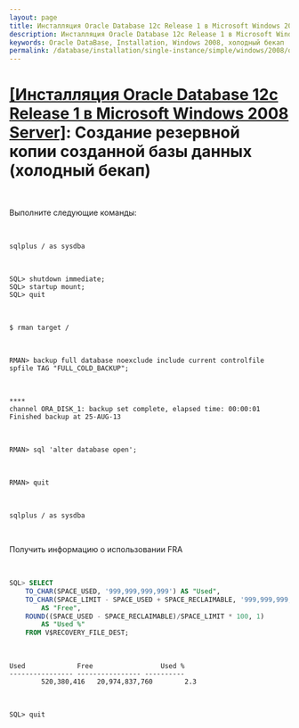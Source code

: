 ```yaml
---
layout: page
title: Инсталляция Oracle Database 12c Release 1 в Microsoft Windows 2008 Server - Создание резервной копии созданной базы данных (холодный бекап)
description: Инсталляция Oracle Database 12c Release 1 в Microsoft Windows 2008 Server - Создание резервной копии созданной базы данных (холодный бекап)
keywords: Oracle DataBase, Installation, Windows 2008, холодный бекап
permalink: /database/installation/single-instance/simple/windows/2008/oracle/12.1/oracle-cold-backup/
---
```


# <a href="/database/installation/single-instance/simple/windows/2008/oracle/12.1/">[Инсталляция Oracle Database 12c Release 1 в Microsoft Windows 2008 Server]</a>: Создание резервной копии созданной базы данных (холодный бекап)

<br/>

Выполните следующие команды:

<br/>

```
sqlplus / as sysdba
```

<br/>

```
SQL> shutdown immediate;
SQL> startup mount;
SQL> quit
```

<br/>

```
$ rman target /
```

<br/>

```
RMAN> backup full database noexclude include current controlfile spfile TAG "FULL_COLD_BACKUP";
```

<br/>

```
****
channel ORA_DISK_1: backup set complete, elapsed time: 00:00:01
Finished backup at 25-AUG-13
```

<br/>

```
RMAN> sql 'alter database open';
```

<br/>

```
RMAN> quit
```

<br/>

```
sqlplus / as sysdba
```

<br/>

Получить информацию о использовании FRA

<br/>

```sql
SQL> SELECT
    TO_CHAR(SPACE_USED, '999,999,999,999') AS "Used",
    TO_CHAR(SPACE_LIMIT - SPACE_USED + SPACE_RECLAIMABLE, '999,999,999,999')
        AS "Free",
    ROUND((SPACE_USED - SPACE_RECLAIMABLE)/SPACE_LIMIT * 100, 1)
        AS "Used %"
    FROM V$RECOVERY_FILE_DEST;
```

<br/>

```
Used             Free                 Used %
---------------- ---------------- ----------
        520,380,416   20,974,837,760        2.3
```

<br/>

```
SQL> quit
```
